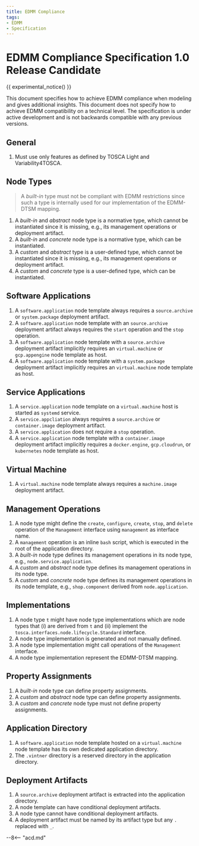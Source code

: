 ```yaml
---
title: EDMM Compliance
tags:
- EDMM
- Specification
---
```


# EDMM Compliance Specification 1.0 Release Candidate

{{ experimental_notice() }}

This document specifies how to achieve EDMM compliance when modeling and gives additional insights.
This document does not specify how to achieve EDMM compatibility on a technical level.
The specification is under active development and is not backwards compatible with any previous versions.

## General

1. Must use only features as defined by TOSCA Light and Variability4TOSCA.


## Node Types

> A _built-in_ type must not be compliant with EDMM restrictions since such a type is internally used for our implementation of the EDMM-DTSM mapping.

1. A _built-in_ and _abstract_ node type is a normative type, which cannot be instantiated since it is missing, e.g., its management operations or deployment artifact.
1. A _built-in_ and _concrete_ node type is a normative type, which can be instantiated.
1. A _custom_ and _abstract_ type is a user-defined type, which cannot be instantiated since it is missing, e.g., its management operations or deployment artifact.
1. A _custom_ and _concrete_ type is a user-defined type, which can be instantiated.


## Software Applications

1. A `software.application` node template always requires a `source.archive` or `system.package` deployment artifact.
1. A `software.application` node template with an `source.archive` deployment artifact always requires the `start` operation and the `stop` operation.
1. A `software.application` node template with a `source.archive` deployment artifact implicitly requires an `virtual.machine` or `gcp.appengine` node template as host.
1. A `software.application` node template with a `system.package` deployment artifact implicitly requires an `virtual.machine` node template as host.


## Service Applications

1. A `service.application` node template on a `virtual.machine` host is started as `systemd` service.
1. A `service.appcliation` always requires a  `source.archive` or `container.image` deployment artifact. 
1. A `service.application` does not require a `stop` operation.
1. A `service.application` node template with a `container.image` deployment artifact implicitly requires a `docker.engine`, `gcp.cloudrun`, or `kubernetes` node template as host.

## Virtual Machine 

1. A `virtual.machine` node template always requires a `machine.image` deployment artifact.

## Management Operations

1. A node type might define the `create`, `configure`, `create`, `stop`, and `delete` operation of the `Management` interface using `management` as interface name.
1. A `management` operation is an inline `bash` script, which is executed in the root of the application directory.
1. A _built-in_ node type defines its management operations in its node type, e.g., `node.service.application`.
1. A _custom_ and _abstract_ node type defines its management operations in its node type.
1. A _custom_ and _concrete_ node type defines its management operations in its node template, e.g., `shop.component` derived from `node.application`.


## Implementations

1. A node type `t` might have node type implementations which are node types that (i) are derived from `t` and (ii) implement the `tosca.interfaces.node.lifecycle.Standard` interface.
1. A node type implementation is generated and not manually defined.
1. A node type implementation might call operations of the `Management` interface.
1. A node type implementation represent the EDMM-DTSM mapping.


## Property Assignments

1. A _built-in_ node type can define property assignments.
1. A _custom_ and _abstract_ node type can define property assignments.
1. A _custom_ and _concrete_ node type must not define property assignments.


## Application Directory

1. A `software.application` node template hosted on a `virtual.machine` node template has its own dedicated application directory.
1. The `.vintner` directory is a reserved directory in the application directory.


## Deployment Artifacts

1. A `source.archive` deployment artifact is extracted into the application directory.
1. A node template can have conditional deployment artifacts.
1. A node type cannot have conditional deployment artifacts.
1. A deployment artifact must be named by its artifact type but any `.` replaced with `_`.

   
--8<-- "acd.md"
